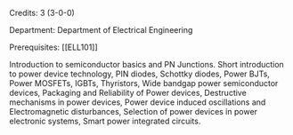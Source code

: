 Credits: 3 (3-0-0)

Department: Department of Electrical Engineering

Prerequisites: [[ELL101]]

Introduction to semiconductor basics and PN Junctions. Short introduction to power device technology, PIN diodes, Schottky diodes, Power BJTs, Power MOSFETs, IGBTs, Thyristors, Wide bandgap power semiconductor devices, Packaging and Reliability of Power devices, Destructive mechanisms in power devices, Power device induced oscillations and Electromagnetic disturbances, Selection of power devices in power electronic systems, Smart power integrated circuits.